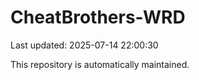 # CheatBrothers-WRD

Last updated: 2025-07-14 22:00:30

This repository is automatically maintained.
